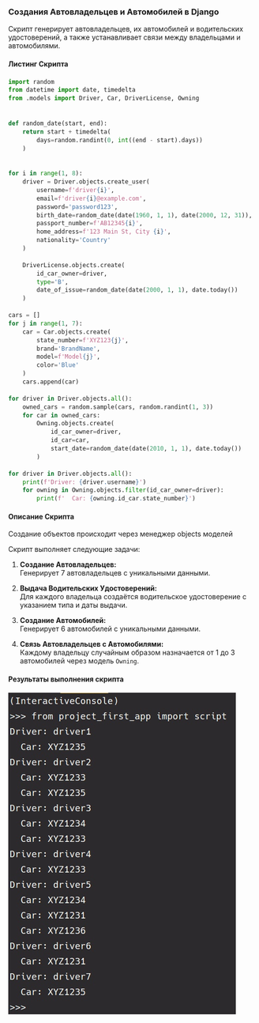 ### Создания Автовладельцев и Автомобилей в Django

Скрипт генерирует автовладельцев, их автомобилей и водительских удостоверений, а также устанавливает связи между
владельцами и автомобилями.

#### Листинг Скрипта

```python
import random
from datetime import date, timedelta
from .models import Driver, Car, DriverLicense, Owning


def random_date(start, end):
	return start + timedelta(
		days=random.randint(0, int((end - start).days))
	)


for i in range(1, 8):
	driver = Driver.objects.create_user(
		username=f'driver{i}',
		email=f'driver{i}@example.com',
		password='password123',
		birth_date=random_date(date(1960, 1, 1), date(2000, 12, 31)),
		passport_number=f'AB12345{i}',
		home_address=f'123 Main St, City {i}',
		nationality='Country'
	)
	
	DriverLicense.objects.create(
		id_car_owner=driver,
		type='B',
		date_of_issue=random_date(date(2000, 1, 1), date.today())
	)

cars = []
for j in range(1, 7):
	car = Car.objects.create(
		state_number=f'XYZ123{j}',
		brand='BrandName',
		model=f'Model{j}',
		color='Blue'
	)
	cars.append(car)

for driver in Driver.objects.all():
	owned_cars = random.sample(cars, random.randint(1, 3))
	for car in owned_cars:
		Owning.objects.create(
			id_car_owner=driver,
			id_car=car,
			start_date=random_date(date(2010, 1, 1), date.today())
		)

for driver in Driver.objects.all():
	print(f'Driver: {driver.username}')
	for owning in Owning.objects.filter(id_car_owner=driver):
		print(f'  Car: {owning.id_car.state_number}')

```

#### Описание Скрипта

Создание объектов происходит через менеджер objects моделей

Скрипт выполняет следующие задачи:

1. **Создание Автовладельцев:**
<br>Генерирует 7 автовладельцев с уникальными данными.

2. **Выдача Водительских Удостоверений:**
<br>Для каждого владельца создаётся водительское удостоверение с указанием типа и даты выдачи.

3. **Создание Автомобилей:**
<br>Генерирует 6 автомобилей с уникальными данными.

4. **Связь Автовладельцев с Автомобилями:**
<br>Каждому владельцу случайным образом назначается от 1 до 3 автомобилей через модель `Owning`.


#### Результаты выполнения скрипта

![img.png](img.png)